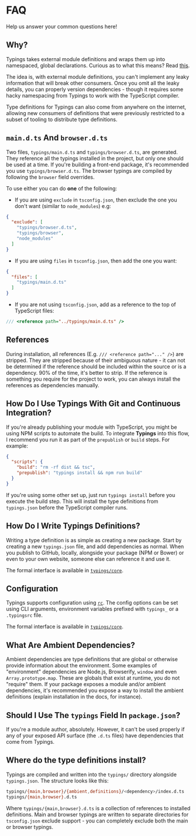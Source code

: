 # FAQ

Help us answer your common questions here!

## Why?

Typings takes external module definitions and wraps them up into namespaced, global declarations. Curious as to what this means? Read [this](/docs/external-modules.md).

The idea is, with external module definitions, you can't implement any leaky information that will break other consumers. Once you omit all the leaky details, you can properly version dependencies - though it requires some hacky namespacing from Typings to work with the TypeScript compiler.

Type definitions for Typings can also come from anywhere on the internet, allowing new consumers of definitions that were previously restricted to a subset of tooling to distribute type definitions.

## `main.d.ts` And `browser.d.ts`

Two files, `typings/main.d.ts` and `typings/browser.d.ts`, are generated. They reference all the typings installed in the project, but only one should be used at a time. If you're building a front-end package, it's recommended you use `typings/browser.d.ts`. The browser typings are compiled by following the `browser` field overrides.

To use either you can do **one** of the following:

* If you are using `exclude` in `tsconfig.json`, then exclude the one you don't want (similar to `node_modules`) e.g:

```json
{
  "exclude": [
    "typings/browser.d.ts",
    "typings/browser",
    "node_modules"
  ]
}
```

* If you are using `files` in `tsconfig.json`, then add the one you want:

```json
{
  "files": [
    "typings/main.d.ts"
  ]
}
```

* If you are not using `tsconfig.json`, add as a reference to the top of TypeScript files:

```ts
/// <reference path="../typings/main.d.ts" />
```

## References

During installation, all references (E.g. `/// <reference path="..." />`) are stripped. They are stripped because of their ambiguous nature - it can not be determined if the reference should be included within the source or is a dependency. 90% of the time, it's better to strip. If the reference is something you require for the project to work, you can always install the references as dependencies manually.

## How Do I Use Typings With Git and Continuous Integration?

If you're already publishing your module with TypeScript, you might be using NPM scripts to automate the build. To integrate **Typings** into this flow, I recommend you run it as part of the `prepublish` or `build` steps. For example:

```json
{
  "scripts": {
    "build": "rm -rf dist && tsc",
    "prepublish": "typings install && npm run build"
  }
}
```

If you're using some other set up, just run `typings install` before you execute the build step. This will install the type definitions from `typings.json` before the TypeScript compiler runs.

## How Do I Write Typings Definitions?

Writing a type definition is as simple as creating a new package. Start by creating a new `typings.json` file, and add dependencies as normal. When you publish to GitHub, locally, alongside your package (NPM or Bower) or even to your own website, someone else can reference it and use it.

The formal interface is available in [`typings/core`](https://github.com/typings/core/blob/master/src/interfaces/config.ts).

## Configuration

Typings supports configuration using [`rc`](https://github.com/dominictarr/rc). The config options can be set using CLI arguments, environment variables prefixed with `typings_` or a `.typingsrc` file.

The formal interface is available in [`typings/core`](https://github.com/typings/core/blob/master/src/interfaces/rc.ts).

## What Are Ambient Dependencies?

Ambient dependencies are type definitions that are global or otherwise provide information about the environment. Some examples of "environment" dependencies are Node.js, Browserify, `window` and even `Array.prototype.map`. These are globals that exist at runtime, you do not "require" them. If your package exposes a module and/or ambient dependencies, it's recommended you expose a way to install the ambient definitions (explain installation in the docs, for instance).

## Should I Use The `typings` Field In `package.json`?

If you're a module author, absolutely. However, it can't be used properly if any of your exposed API surface (the `.d.ts` files) have dependencies that come from Typings.

## Where do the type definitions install?

Typings are compiled and written into the `typings/` directory alongside `typings.json`. The structure looks like this:

```sh
typings/{main,browser}/{ambient,definitions}/<dependency>/index.d.ts
typings/{main,browser}.d.ts
```

Where `typings/{main,browser}.d.ts` is a collection of references to installed definitions. Main and browser typings are written to separate directories for `tsconfig.json` exclude support - you can completely exclude both the main or browser typings.
